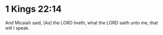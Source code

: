 # 1 Kings 22:14

And Micaiah said, [As] the LORD liveth, what the LORD saith unto me, that will I speak.